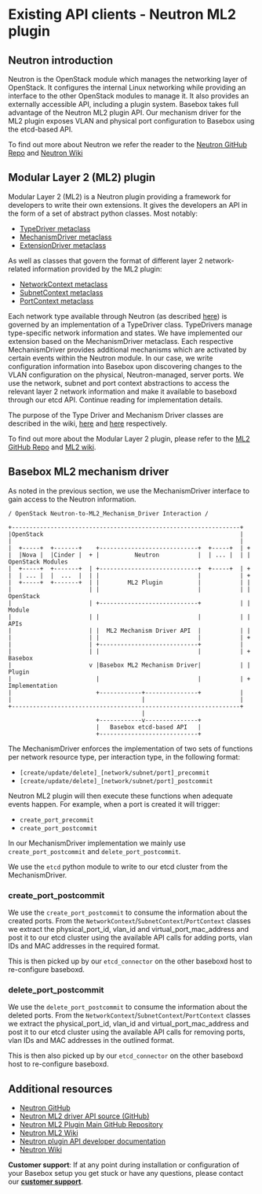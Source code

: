 # Existing API clients - Neutron ML2 plugin
## Neutron introduction
Neutron is the OpenStack module which manages the networking layer of OpenStack. It configures the internal Linux networking while providing an interface to the other OpenStack modules to manage it. It also provides an externally accessible API, including a plugin system.
Basebox takes full advantage of the Neutron ML2 plugin API. Our mechanism driver for the ML2 plugin exposes VLAN and physical port configuration to Basebox using the etcd-based API.

To find out more about Neutron we refer the reader to the [Neutron GitHub Repo][N_GH] and [Neutron Wiki][N_WIKI]

## Modular Layer 2 (ML2) plugin
Modular Layer 2 (ML2) is a Neutron plugin providing a framework for developers to write their own extensions. It gives the developers an API in the form of a set of abstract python classes. Most notably:
* [TypeDriver metaclass][TDM]
* [MechanismDriver metaclass][MDM]
* [ExtensionDriver metaclass][EDM]

As well as classes that govern the format of different layer 2 network-related information provided by the ML2 plugin:
* [NetworkContext metaclass][NCM]
* [SubnetContext metaclass][SCM]
* [PortContext metaclass][PCM]

Each network type available through Neutron (as described [here][OSN_INTRO]) is governed by an implementation of a TypeDriver class. TypeDrivers manage type-specific network information and states.
We have implemented our extension based on the MechanismDriver metaclass.
Each respective MechanismDriver provides additional mechanisms which are activated by certain events within the Neutron module. In our case, we write configuration information into Basebox upon discovering changes to the VLAN configuration on the physical, Neutron-managed, server ports.
We use the network, subnet and port context abstractions to access the relevant layer 2 network information and make it available to baseboxd through our etcd API. Continue reading for implementation details.

The purpose of the Type Driver and Mechanism Driver classes are described in the wiki, [here][TD_WIKI] and [here][MD_WIKI] respectively.

To find out more about the Modular Layer 2 plugin, please refer to the [ML2 GitHub Repo][N_ML2_GH] and [ML2 wiki][N_ML2_WIKI].

## Basebox ML2 mechanism driver
As noted in the previous section, we use the MechanismDriver interface to gain access to the Neutron information.

```text
/ OpenStack Neutron-to-ML2_Mechanism_Driver Interaction /

+-----------------------------------------------------------------+
|OpenStack                                                        |
|                                                                 |
|  +-----+  +-------+    +----------------------------+  +-----+  | +
|  |Nova |  |Cinder |  + |          Neutron           |  | ... |  | | OpenStack Modules
|  +-----+  +-------+  | +----------------------------+  +-----+  | +
|  | ... |  |  ...  |  | |                            |           | +
|  +-----+  +-------+  | |        ML2 Plugin          |           | |
|                      | |                            |           | | OpenStack
|                      | +----------------------------+           | | Module
|                      | |                            |           | | APIs
|                      | |  ML2 Mechanism Driver API  |           | |
|                      | |                            |           | +
|                      | +----------------------------+           |
|                      | |                            |           | + Basebox
|                      v |Basebox ML2 Mechanism Driver|           | | Plugin
|                        |                            |           | + Implementation
|                        +------------+---------------+           |
|                                     |                           |
+-----------------------------------------------------------------+
                                      |
                         +------------v---------------+
                         |   Basebox etcd-based API   |
                         +----------------------------+
```
The MechanismDriver enforces the implementation of two sets of functions per network resource type, per interaction type, in the following format:
* `[create/update/delete]_[network/subnet/port]_precommit`
* `[create/update/delete]_[network/subnet/port]_postcommit`

Neutron ML2 plugin will then execute these functions when adequate events happen. For example, when a port is created it will trigger:
* `create_port_precommit`
* `create_port_postcommit`

In our MechanismDriver implementation we mainly use `create_port_postcommit` and `delete_port_postcommit`.

We use the `etcd` python module to write to our etcd cluster from the MechanismDriver.

### create_port_postcommit
We use the `create_port_postcommit` to consume the information about the created ports. From the `NetworkContext`/`SubnetContext`/`PortContext` classes we extract the physical_port_id, vlan_id and virtual_port_mac_address and post it to our etcd cluster using the available API calls for adding ports, vlan IDs and MAC addresses in the required format.

This is then picked up by our `etcd_connector` on the other baseboxd host to re-configure baseboxd.

### delete_port_postcommit
We use the `delete_port_postcommit` to consume the information about the deleted ports. From the `NetworkContext`/`SubnetContext`/`PortContext` classes we extract the physical_port_id, vlan_id and virtual_port_mac_address and post it to our etcd cluster using the available API calls for removing ports, vlan IDs and MAC addresses in the outlined format.

This is then also picked up by our `etcd_connector` on the other baseboxd host to re-configure baseboxd.

## Additional resources
* [Neutron GitHub][N_GH]
* [Neutron ML2 driver API source (GitHub)][DR_API_SRC]
* [Neutron ML2 Plugin Main GitHub Repository][N_ML2_GH]
* [Neutron ML2 Wiki][N_ML2_WIKI]
* [Neutron plugin API developer documentation][N_P_API]
* [Neutron Wiki][N_WIKI]

**Customer support**: If at any point during installation or configuration of your Basebox setup you get stuck or have any questions, please contact our **[customer support](customer_support.html#customer_support)**.

[N_ML2_WIKI]: https://wiki.openstack.org/wiki/Neutron/ML2 (Neutron ML2 Wiki)
[N_ML2_GH]: https://github.com/openstack/neutron/tree/master/neutron/plugins/ml2 (Neutron ML2 Plugin Main Github Repository)
[DR_API_SRC]: https://github.com/openstack/neutron/blob/master/neutron/plugins/ml2/driver_api.py (Neutron ML2 driver API source)
[N_P_API]: http://docs.openstack.org/developer/neutron/devref/plugin-api.html (Neutron plugin API developer documentation)
[N_GH]: https://github.com/openstack/neutron (Neutron Module GitHub Repository)
[N_WIKI]: https://wiki.openstack.org/wiki/Neutron (Neutron Module GitHub Wiki)
[TD_WIKI]: https://wiki.openstack.org/wiki/Neutron/ML2#Type_Drivers
[MD_WIKI]: https://wiki.openstack.org/wiki/Neutron/ML2#Mechanism_Drivers
[TDM]: https://github.com/openstack/neutron/blob/master/neutron/plugins/ml2/driver_api.py#L39 (TypeDriver metaclass source on GitHub)
[MDM]: https://github.com/openstack/neutron/blob/master/neutron/plugins/ml2/driver_api.py#L549 (MechanismDriver metaclass source on GitHub)
[EDM]: https://github.com/openstack/neutron/blob/master/neutron/plugins/ml2/driver_api.py#L930 (ExtensionDriver metaclass source on GitHub)
[NCM]: https://github.com/openstack/neutron/blob/master/neutron/plugins/ml2/driver_api.py#L160 (NetworkContext metaclass)
[SCM]: https://github.com/openstack/neutron/blob/master/neutron/plugins/ml2/driver_api.py#L198 (SubnetContext metaclass)
[PCM]: https://github.com/openstack/neutron/blob/master/neutron/plugins/ml2/driver_api.py#L231 (PortContext metaclass)
[OSN_INTRO]: http://docs.openstack.org/newton/networking-guide/intro-os-networking.html (OpenStack Documentation on )
